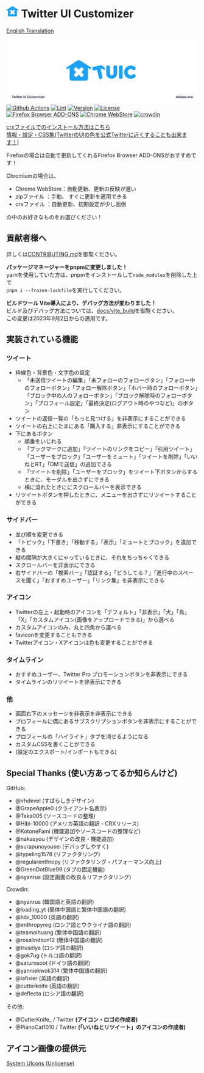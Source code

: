 # <img width="32" height="32" src="./public/icon/newIcon_TUIC_C_Blue.svg"> Twitter UI Customizer

[English Translation](./README_EN.md)

![ヘッダー](./public/icon/header.png)
[![Github Actions](https://github.com/kaonasi-biwa/Twitter-UI-Customizer/workflows/Build/badge.svg)](https://github.com/kaonasi-biwa/Twitter-UI-Customizer/actions/workflows/packaging.yml)
[![Lint](https://github.com/kaonasi-biwa/Twitter-UI-Customizer/actions/workflows/lint.yml/badge.svg)](https://github.com/kaonasi-biwa/Twitter-UI-Customizer/actions/workflows/lint.yml)
[![Version](https://img.shields.io/github/v/release/kaonasi-biwa/Twitter-UI-Customizer?label=Version)](https://github.com/kaonasi-biwa/Twitter-UI-Customizer/releases/latest)
[![License](https://img.shields.io/github/license/kaonasi-biwa/Twitter-UI-Customizer?label=License&color=blue)](https://github.com/kaonasi-biwa/Twitter-UI-Customizer/blob/main/LICENSE)  
<a href="https://addons.mozilla.org/ja/firefox/addon/twitter-ui-customizer/"><img alt="Firefox Browser ADD-ONS" width="172" height="60" src="https://blog.mozilla.org/addons/files/2015/11/get-the-addon.png"></a>
<a href="https://chrome.google.com/webstore/detail/twitter-ui-customizer/hpmhdmlhnppmmipefebkhkbpdcjiidmh?hl=ja"><img alt="Chrome WebStore" width="191.8" height="58" src="https://storage.googleapis.com/web-dev-uploads/image/WlD8wC6g8khYWPJUsQceQkhXSlv1/HRs9MPufa1J1h5glNhut.png"></a>
<a href="https://crowdin.com/project/twiter-ui-customizer"><img alt="crowdin" width="175" height="50" src="https://badges.crowdin.net/badge/light/crowdin-on-dark@2x.png"></a>

[crxファイルでのインストール方法はこちら](https://gist.github.com/Hibi-10000/54d283e5e5deabc3c491ce16556b4390)  
[情報・設定・CSS集(TwitterのUIの色を公式Twitterに近くすることも出来ます！)](https://github.com/kaonasi-biwa/TUIC-Information-Prefs-and-CSSs/blob/main/README.md)

Firefoxの場合は自動で更新してくれるFirefox Browser ADD-ONSがおすすめです！

Chromiumの場合は、

-   Chrome WebStore：自動更新、更新の反映が遅い
-   zipファイル    ：手動、    すぐに更新を適用できる
-   crxファイル    ：自動更新、初期設定が少し面倒

の中のお好きなものをお選びください！

## 貢献者様へ

詳しくは[CONTRIBUTING.md](./CONTRIBUTING.md)を御覧ください。

**パッケージマネージャーをpnpmに変更しました！**  
yarnを使用していた方は、pnpmをインストールして`node_modules`を削除した上で  
`pnpm i --frozen-lockfile`を実行してください。

**ビルドツール Vite導入により、デバッグ方法が変わりました！**  
ビルド及びデバッグ方法については、[docs/vite_build](./docs/vite_build.md)を御覧ください。  
この変更は2023年9月2日からの適用です。

## 実装されている機能

### ツイート
- 枠線色・背景色・文字色の設定
  - 「未送信ツイートの編集」「未フォローのフォローボタン」「フォロー中のフォローボタン」「フォロー解除ボタン」「ホバー時のフォローボタン」「ブロック中の人のフォローボタン」「ブロック解除時のフォローボタン」「プロフィール設定」「最終決定(ログアウト時のやつなど)」のボタン
-   ツイートの返信一覧の「もっと見つける」を非表示にすることができる
-   ツイートの右上にたまにある「購入する」非表示にすることができる
- 下にあるボタン
  - 順番をいじれる
  - 「ブックマークに追加」「ツイートのリンクをコピー」「引用ツイート」「ユーザーをブロック」「ユーザーをミュート」「ツイートを削除」「いいねとRT」「DMで送信」の追加できる
  - 「ツイートを削除」「ユーザーをブロック」をツイート下ボタンからするときに、モーダルを出さずにできる
  - 横に溢れたときににスクロールバーを表示できる
-   リツイートボタンを押したときに、メニューを出さずにリツイートすることができる
### サイドバー
- 並び順を変更できる
- 「トピック」「下書き」「移動する」「表示」「ミュートとブロック」を追加できる
- 縦の間隔が大きくにゃっているときに、それをちっちゃくできる
- スクロールバーを非表示にできる
- 右サイドバーの「検索バー」「認証する」「どうしてる？」「進行中のスペースを聞く」「おすすめユーザー」「リンク集」を非表示にできる
### アイコン 
- Twitterの左上・起動時のアイコンを「デフォルト」「非表示」「犬」「鳥」「X」「カスタムアイコン(画像をアップロードできる)」から選べる
- カスタムアイコンのみ、丸と四角から選べる
- faviconを変更することもできる
- Twitterアイコン・Xアイコンは色も変更することができる
### タイムライン
- おすすめユーザー、Twitter Pro プロモーションボタンを非表示にできる
- タイムラインのリツイートを非表示にできる
### 他
-   画面右下のメッセージを非表示を非表示にできる
-   プロフィールに偶にあるサブスクリプションボタンを非表示にすることができる
-   プロフィールの「ハイライト」タブを消せるようになる
-   カスタムCSSを書くことができる
-   (設定のエクスポート/インポートもできる)

## Special Thanks (使い方あってるか知らんけど)

GitHub:

-   @irhdevel (すばらしきデザイン)
-   @GrapeApple0 (クライアント名表示)
-   @Taka005 (ソースコードの整理)
-   @Hibi-10000 (アメリカ英語の翻訳・CRXリリース)
-   @KotoneFami (機能追加やソースコードの整理など)
-   @nakasyou (デザインの改良・機能追加)
-   @surapunoyousei (デバッグしやすく)
-   @typeling1578 (リファクタリング)
-   @regularenthropy (リファクタリング・パフォーマンス向上)
-   @GreenDotBlue99 (タブの固定機能)
-   @nyanrus (設定画面の改良＆リファクタリング)

Crowdin:

-   @nyanrus (韓国語と英語の翻訳)
-   @loading_yt (簡体中国語と繁体中国語の翻訳)
-   @hibi_10000 (英語の翻訳)
-   @enthropyreg (ロシア語とウクライナ語の翻訳)
-   @teamolhuang (繁体中国語の翻訳)
-   @rosalindsun12 (簡体中国語の翻訳)
-   @truselya (ロシア語の翻訳)
-   @gok7ug (トルコ語の翻訳)
-   @saturnsoot (ドイツ語の翻訳)
-   @yanniekwok314 (繁体中国語の翻訳)
-   @lafixier (英語の翻訳)
-   @cutterknife (英語の翻訳)
-   @deflecta (ロシア語の翻訳)

その他:

-   @CutterKnife\_ / Twitter **(アイコン・ロゴの作成者)**
-   @PianoCat1010 / Twitter **(「いいねとリツイート」のアイコンの作成者)**

## アイコン画像の提供元

[System UIcons (Unlicense)](https://www.systemuicons.com/)

